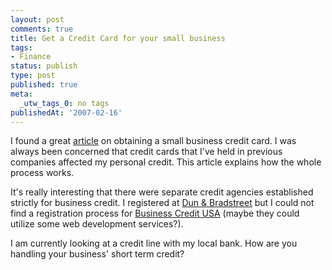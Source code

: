 ```yaml
---
layout: post
comments: true
title: Get a Credit Card for your small business
tags:
- Finance
status: publish
type: post
published: true
meta:
  _utw_tags_0: no tags
publishedAt: '2007-02-16'
---
```


I found a great <a href="http://www.smartmoney.com/consumer/index.cfm?story=smallbizcards">article</a> on obtaining a small business credit card. I was always been concerned that credit cards that I've held in previous companies affected my personal credit. This article explains how the whole process works.

It's really interesting that there were separate credit agencies established strictly for business credit. I registered at <a href="http://www.dnb.com/us/">Dun & Bradstreet</a> but I could not find a registration process for <a href="http://www.businesscreditusa.com/">Business Credit USA</a> (maybe they could utilize some web development services?).

I am currently looking at a credit line with my local bank. How are you handling your business' short term credit?

